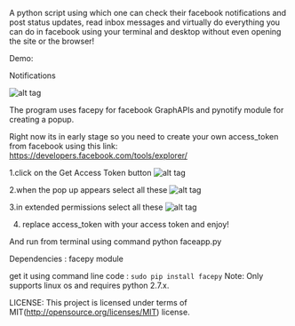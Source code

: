 ﻿A python script using which one can check their facebook notifications and post status updates, read inbox messages and virtually do everything you can do in facebook using your terminal and desktop without even opening the site or the browser!

Demo:

Notifications 

![alt tag](https://raw.github.com/mohdsanadzakirizvi/facenotipy/master/images/1.png)

The program uses facepy for facebook GraphAPIs and pynotify module for creating a popup.

Right now its in early stage so you need to create your own access_token from facebook using this link:
https://developers.facebook.com/tools/explorer/

1.click on the Get Access Token button
![alt tag](https://raw.github.com/mohdsanadzakirizvi/facenotipy/master/images/2.png)








2.when the pop up appears select all these
![alt tag](https://raw.github.com/mohdsanadzakirizvi/facenotipy/master/images/3.png)























3.in extended permissions select all these
![alt tag](https://raw.github.com/mohdsanadzakirizvi/facenotipy/master/images/4.png)
 

















4. replace access_token with your access token and enjoy!

And run from terminal using command python faceapp.py

Dependencies : facepy module 

get it using command line code : `sudo pip install facepy`
Note: Only supports linux os and requires python 2.7.x.


LICENSE: This project is licensed under terms of MIT(http://opensource.org/licenses/MIT) license.




